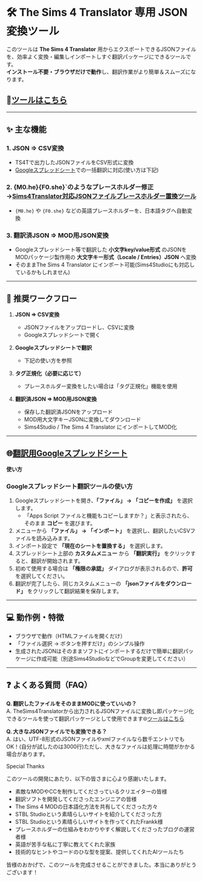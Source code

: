 # 🛠 The Sims 4 Translator 専用 JSON変換ツール

このツールは **The Sims 4 Translator** 用からエクスポートできるJSONファイルを、効率よく変換・編集しインポートしすぐ翻訳パッケージにできるツールです。  
**インストール不要・ブラウザだけで動作**し、翻訳作業がより簡単＆スムーズになります。

## 🌟<a href="https://nonamesims4.github.io/TheSims4Translator-JSON-/" target="_blank">ツールはこちら</a>  

---

## ✨ 主な機能

### 1. JSON ⇒ CSV変換
- TS4Tで出力したJSONファイルをCSV形式に変換  
- <a href="https://docs.google.com/spreadsheets/d/1kY-hnLaPf46MG7BWU3xcOKhk441BC0_LOjXHwEDn9cw/edit?gid=170644196#gid=170644196" target="_blank">Googleスプレッドシート</a>での一括翻訳に対応(使い方は下記)  

### 2. {M0.he}{F0.she}`のようなプレースホルダー修正→<a href="https://nonamesims4.github.io/The-Sims-4-MOD-JSON-/" target="_blank">Sims4Translator対応JSONファイルプレースホルダー置換ツール</a>

- `{M0.he}` や `{F0.she}` などの英語プレースホルダーを、日本語タグへ自動変換  

### 3. 翻訳済JSON ⇒ MOD用JSON変換
- Googleスプレッドシート等で翻訳した **小文字key/value形式** のJSONを  
  MODパッケージ製作用の **大文字キー形式（Locale / Entries）JSON** へ変換  
- そのままThe Sims 4 Translator にインポート可能(Sims4Studioにも対応しているかもしれません)  

---

## 📌 推奨ワークフロー

1. **JSON ⇒ CSV変換**
   - JSONファイルをアップロードし、CSVに変換
   - Googleスプレッドシートで開く

2. **Googleスプレッドシートで翻訳**
   - 下記の使い方を参照

3. **タグ正規化（必要に応じて）**
   - プレースホルダー変換をしたい場合は「タグ正規化」機能を使用

4. **翻訳済JSON ⇒ MOD用JSON変換**
   - 保存した翻訳済JSONをアップロード
   - MOD用大文字キーJSONに変換してダウンロード
   - Sims4Studio / The Sims 4 Translator にインポートしてMOD化

---

## 🌐<a href="https://docs.google.com/spreadsheets/d/1kY-hnLaPf46MG7BWU3xcOKhk441BC0_LOjXHwEDn9cw/edit?gid=170644196#gid=170644196" target="_blank">翻訳用Googleスプレッドシート</a>  

**使い方**
### Googleスプレッドシート翻訳ツールの使い方

1. Googleスプレッドシートを開き、**「ファイル」 → 「コピーを作成」** を選択します。  
   - 「Apps Script ファイルと機能もコピーしますか？」と表示されたら、そのまま **コピー** を選びます。  
2. メニューから **「ファイル」 → 「インポート」** を選択し、翻訳したいCSVファイルを読み込みます。  
3. インポート設定で **「現在のシートを置換する」** を選択します。  
4. スプレッドシート上部の **カスタムメニュー** から **「翻訳実行」** をクリックすると、翻訳が開始されます。  
5. 初めて使用する場合は **「権限の承認」** ダイアログが表示されるので、**許可** を選択してください。  
6. 翻訳が完了したら、同じカスタムメニューの **「jsonファイルをダウンロード」** をクリックして翻訳結果を保存します。  


---

## 💻 動作例・特徴
- ブラウザで動作（HTMLファイルを開くだけ）
- 「ファイル選択 → ボタンを押すだけ」のシンプル操作
- 生成されたJSONはそのままソフトにインポートするだけで簡単に翻訳パッケージに作成可能（別途Sims4StudioなどでGroupを変更してください）

---

## ❓ よくある質問（FAQ）

**Q. 翻訳したファイルをそのままMODに使っていいの？**  
A. TheSims4Translatorから出力されるJSONファイルに変換し即パッケージ化できるツールを使って翻訳パッケージとして使用できます🌐<a href="https://nonamesims4.github.io/TheSims4Translator-JSON-/" target="_blank">ツールはこちら</a> 


**Q. 大きなJSONファイルでも変換できる？**  
A. はい、UTF-8形式のJSONファイルやxmlファイルなら数千エントリでもOK！(自分が試したのは3000行)ただし、大きなファイルは処理に時間がかかる場合があります。









Special Thanks

このツールの開発にあたり、以下の皆さまに心より感謝いたします。

- 素敵なMODやCCを制作してくださっているクリエイターの皆様  
- 翻訳ソフトを開発してくださったエンジニアの皆様  
- The Sims 4 MODの日本語化方法を共有してくださった方々  
- STBL Studioという素晴らしいサイトを紹介してくださった方
- STBL Studioという素晴らしいサイトを作ってくれたFrankk様
- プレースホルダーの仕組みをわかりやすく解説してくださったブログの運営者様  
- 英語が苦手な私に丁寧に教えてくれた家族
- 技術的なヒントやコードのひな型を提案、提供してくれたAIツールたち

皆様のおかげで、このツールを完成させることができました。本当にありがとうございます！

